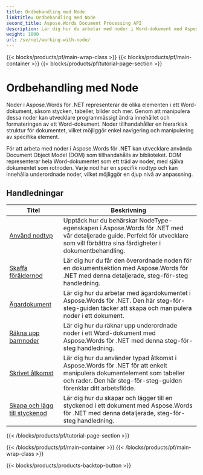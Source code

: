 ```yaml
---
title: Ordbehandling med Node
linktitle: Ordbehandling med Node
second_title: Aspose.Words Document Processing API
description: Lär dig hur du arbetar med noder i Word-dokument med Aspose.Words för .NET. Detaljerade tutorials med kodexempel.
weight: 1000
url: /sv/net/working-with-node/
---
```


{{< blocks/products/pf/main-wrap-class >}}
{{< blocks/products/pf/main-container >}}
{{< blocks/products/pf/tutorial-page-section >}}

# Ordbehandling med Node

Noder i Aspose.Words för .NET representerar de olika elementen i ett Word-dokument, såsom stycken, tabeller, bilder och mer. Genom att manipulera dessa noder kan utvecklare programmässigt ändra innehållet och formateringen av ett Word-dokument. Noder tillhandahåller en hierarkisk struktur för dokumentet, vilket möjliggör enkel navigering och manipulering av specifika element.

För att arbeta med noder i Aspose.Words för .NET kan utvecklare använda Document Object Model (DOM) som tillhandahålls av biblioteket. DOM representerar hela Word-dokumentet som ett träd av noder, med själva dokumentet som rotnoden. Varje nod har en specifik nodtyp och kan innehålla underordnade noder, vilket möjliggör en djup nivå av anpassning.

 ## Handledningar
| Titel | Beskrivning |
| --- | --- |
| [Använd nodtyp](./use-node-type/) | Upptäck hur du behärskar NodeType-egenskapen i Aspose.Words för .NET med vår detaljerade guide. Perfekt för utvecklare som vill förbättra sina färdigheter i dokumentbehandling. |
| [Skaffa föräldernod](./get-parent-node/) | Lär dig hur du får den överordnade noden för en dokumentsektion med Aspose.Words för .NET med denna detaljerade, steg-för-steg handledning. |
| [Ägardokument](./owner-document/) | Lär dig hur du arbetar med ägardokumentet i Aspose.Words för .NET. Den här steg-för-steg-guiden täcker att skapa och manipulera noder i ett dokument. |
| [Räkna upp barnnoder](./enumerate-child-nodes/) | Lär dig hur du räknar upp underordnade noder i ett Word-dokument med Aspose.Words för .NET med denna steg-för-steg handledning. |
| [Skrivet åtkomst](./typed-access/) | Lär dig hur du använder typad åtkomst i Aspose.Words för .NET för att enkelt manipulera dokumentelement som tabeller och rader. Den här steg-för-steg-guiden förenklar ditt arbetsflöde. |
| [Skapa och lägg till styckenod](./create-and-add-paragraph-node/) | Lär dig hur du skapar och lägger till en styckenod i ett dokument med Aspose.Words för .NET med denna detaljerade, steg-för-steg handledning. |
{{< /blocks/products/pf/tutorial-page-section >}}

{{< /blocks/products/pf/main-container >}}
{{< /blocks/products/pf/main-wrap-class >}}

{{< blocks/products/products-backtop-button >}}
